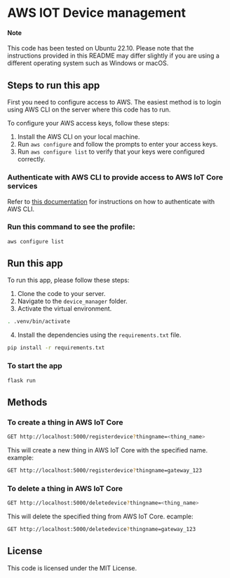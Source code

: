# AWS IOT Device management

#### Note
This code has been tested on Ubuntu 22.10. Please note that the instructions provided in this README may differ slightly if you are using a different operating system such as Windows or macOS.

## Steps to run this app

First you need to configure access to AWS. The easiest method is to login using AWS CLI on the server where this code has to run. 

To configure your AWS access keys, follow these steps:

1. Install the AWS CLI on your local machine.
2. Run `aws configure` and follow the prompts to enter your access keys.
3. Run `aws configure list` to verify that your keys were configured correctly.

### Authenticate with AWS CLI to provide access to AWS IoT Core services

Refer to [this documentation](https://docs.aws.amazon.com/signin/latest/userguide/command-line-sign-in.html) for instructions on how to authenticate with AWS CLI.


### Run this command to see the profile:

```sh
aws configure list
```

## Run this app

To run this app, please follow these steps:

1. Clone the code to your server.
2. Navigate to the `device_manager` folder.
3. Activate the virtual environment. 
```sh
. .venv/bin/activate
```
4. Install the dependencies using the `requirements.txt` file.
```sh
pip install -r requirements.txt
```

### To start the app
```sh
flask run
```

## Methods
### To create a thing in AWS IoT Core
```sh
GET http://localhost:5000/registerdevice?thingname=<thing_name>
```
This will create a new thing in AWS IoT Core with the specified name.
example:
```sh
GET http://localhost:5000/registerdevice?thingname=gateway_123
```
### To delete a thing in AWS IoT Core
```sh
GET http://localhost:5000/deletedevice?thingname=<thing_name>
```
This will delete the specified thing from AWS IoT Core.
ecample:
```sh
GET http://localhost:5000/deletedevice?thingname=gateway_123
```

## License

This code is licensed under the MIT License. 
